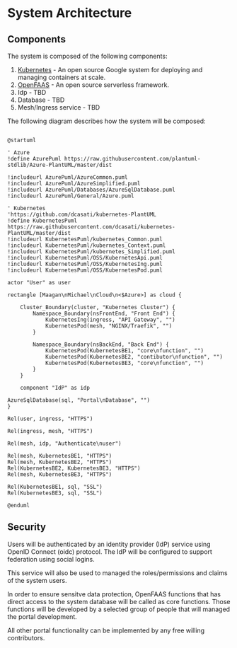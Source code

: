 # System Architecture

## Components

The system is composed of the following components:
1. [Kubernetes](https://kubernetes.io/) - An open source Google system for deploying and managing containers at scale.
1. [OpenFAAS](https://www.openfaas.com/) - An open source serverless framework.
1. Idp - TBD
1. Database - TBD
1. Mesh/Ingress service - TBD

The following diagram describes how the system will be composed:
```plantuml

@startuml

' Azure
!define AzurePuml https://raw.githubusercontent.com/plantuml-stdlib/Azure-PlantUML/master/dist

!includeurl AzurePuml/AzureCommon.puml
!includeurl AzurePuml/AzureSimplified.puml
!includeurl AzurePuml/Databases/AzureSqlDatabase.puml
!includeurl AzurePuml/General/Azure.puml

' Kubernetes
'https://github.com/dcasati/kubernetes-PlantUML
!define KubernetesPuml https://raw.githubusercontent.com/dcasati/kubernetes-PlantUML/master/dist
!includeurl KubernetesPuml/kubernetes_Common.puml
!includeurl KubernetesPuml/kubernetes_Context.puml
!includeurl KubernetesPuml/kubernetes_Simplified.puml
!includeurl KubernetesPuml/OSS/KubernetesApi.puml
!includeurl KubernetesPuml/OSS/KubernetesIng.puml
!includeurl KubernetesPuml/OSS/KubernetesPod.puml

actor "User" as user

rectangle [Maagan\nMichael\nCloud\n<$Azure>] as cloud {

    Cluster_Boundary(cluster, "Kubernetes Cluster") {
        Namespace_Boundary(nsFrontEnd, "Front End") {
            KubernetesIng(ingress, "API Gateway", "")
            KubernetesPod(mesh, "NGINX/Traefik", "")
        }

        Namespace_Boundary(nsBackEnd, "Back End") {
            KubernetesPod(KubernetesBE1, "core\nfunction", "")
            KubernetesPod(KubernetesBE2, "contibutor\nfunction", "")
            KubernetesPod(KubernetesBE3, "core\nfunction", "")
        }
    }

    component "IdP" as idp

AzureSqlDatabase(sql, "Portal\nDatabase", "")
}

Rel(user, ingress, "HTTPS")

Rel(ingress, mesh, "HTTPS")

Rel(mesh, idp, "Authenticate\nuser")

Rel(mesh, KubernetesBE1, "HTTPS")
Rel(mesh, KubernetesBE2, "HTTPS")
Rel(KubernetesBE2, KubernetesBE3, "HTTPS")
Rel(mesh, KubernetesBE3, "HTTPS")

Rel(KubernetesBE1, sql, "SSL")
Rel(KubernetesBE3, sql, "SSL")

@enduml

```

## Security

Users will be authenticated by an identity provider (IdP) service using OpenID Connect (oidc) protocol.
The IdP will be configured to support federation using social logins.

This service will also be used to managed the roles/permissions and claims of the system users.

In order to ensure sensitve data protection, OpenFAAS functions that has direct access to the system database will be called as core functions.
Those functions will be developed by a selected group of people that will managed the portal development.

All other portal functionality can be implemented by any free willing contributors.